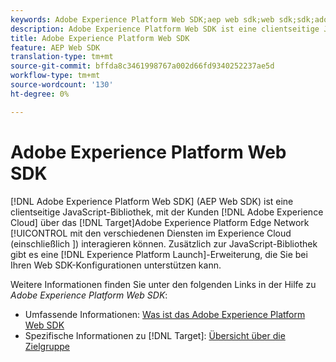 ```yaml
---
keywords: Adobe Experience Platform Web SDK;aep web sdk;web sdk;sdk;adobe experience cloud;platform edge network;adobe experience platform edge network;edge network;aep edge network
description: Adobe Experience Platform Web SDK ist eine clientseitige JavaScript-Bibliothek, mit der Adobe Experience Cloud-Kunden über das Adobe Experience Platform Edge Network mit den verschiedenen Diensten im Experience Cloud interagieren können.
title: Adobe Experience Platform Web SDK
feature: AEP Web SDK
translation-type: tm+mt
source-git-commit: bffda8c3461998767a002d66fd9340252237ae5d
workflow-type: tm+mt
source-wordcount: '130'
ht-degree: 0%

---
```



# Adobe Experience Platform Web SDK

[!DNL Adobe Experience Platform Web SDK] (AEP Web SDK) ist eine clientseitige JavaScript-Bibliothek, mit der Kunden  [!DNL Adobe Experience Cloud] über das  [!DNL Target]Adobe Experience Platform Edge Network [!UICONTROL  mit den verschiedenen Diensten im Experience Cloud (einschließlich ]) interagieren können. Zusätzlich zur JavaScript-Bibliothek gibt es eine [!DNL Experience Platform Launch]-Erweiterung, die Sie bei Ihren Web SDK-Konfigurationen unterstützen kann.

Weitere Informationen finden Sie unter den folgenden Links in der Hilfe zu *Adobe Experience Platform Web SDK*:

* Umfassende Informationen: [Was ist das Adobe Experience Platform Web SDK](/help/c-implementing-target/c-implementing-target-for-client-side-web/aep-web-sdk.md)
* Spezifische Informationen zu [!DNL Target]: [Übersicht über die Zielgruppe](https://experienceleague.adobe.com/docs/experience-platform/edge/personalization/adobe-target/target-overview.html)
